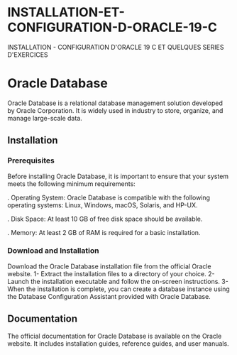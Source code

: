 # INSTALLATION-ET-CONFIGURATION-D-ORACLE-19-C
INSTALLATION -  CONFIGURATION D'ORACLE 19 C ET QUELQUES SERIES D'EXERCICES 


# Oracle Database

Oracle Database is a relational database management solution developed by Oracle Corporation. 
It is widely used in industry to store, organize, and manage large-scale data.

## Installation

### Prerequisites

Before installing Oracle Database, it is important to ensure that your system meets the following minimum requirements:

. Operating System: Oracle Database is compatible with the following operating systems: Linux, Windows, macOS, Solaris, and HP-UX.

. Disk Space: At least 10 GB of free disk space should be available.

. Memory: At least 2 GB of RAM is required for a basic installation.


### Download and Installation


Download the Oracle Database installation file from the official Oracle website.
1- Extract the installation files to a directory of your choice.
2- Launch the installation executable and follow the on-screen instructions.
3- When the installation is complete, you can create a database instance using the Database Configuration Assistant provided with Oracle Database.

## Documentation

The official documentation for Oracle Database is available on the Oracle website. 
It includes installation guides, reference guides, and user manuals.


